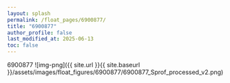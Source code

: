 ```yaml
---
layout: splash
permalink: /float_pages/6900877/
title: "6900877"
author_profile: false
last_modified_at: 2025-06-13
toc: false
---
```

 
6900877
![img-png]({{ site.url }}{{ site.baseurl }}/assets/images/float_figures/6900877/6900877_Sprof_processed_v2.png)